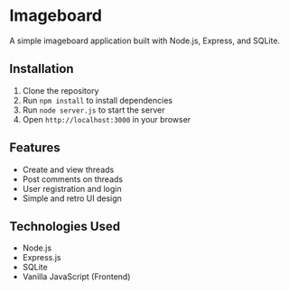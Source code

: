 # Imageboard

A simple imageboard application built with Node.js, Express, and SQLite.

## Installation

1. Clone the repository
2. Run `npm install` to install dependencies
3. Run `node server.js` to start the server
4. Open `http://localhost:3000` in your browser

## Features

- Create and view threads
- Post comments on threads
- User registration and login
- Simple and retro UI design

## Technologies Used

- Node.js
- Express.js
- SQLite
- Vanilla JavaScript (Frontend)